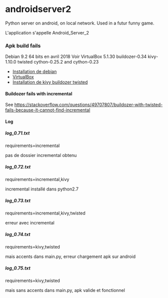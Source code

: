 # androidserver2
Python server on android, on local network. Used in a futur funny game.

L'application s'appelle Android_Server_2

### Apk build fails
Debian 9.2 64 bits en avril 2018
Voir 
VirtualBox 5.1.30
buildozer-0.34
kivy-1.10.0
twisted
cython-0.25.2 and cython-0.23

* [Installation de debian](https://ressources.labomedia.org/debian_installation_configuration)
* [VirtualBox](https://ressources.labomedia.org/debian_installation_configuration#virtualbox)
* [Installation de kivy buildozer twisted](https://ressources.labomedia.org/kivy_buildozer_avec_python_2.7)

#### Buildozer fails with incremental
See https://stackoverflow.com/questions/49707807/buildozer-with-twisted-fails-because-it-cannot-find-incremental

#### Log
##### log_0.71.txt
requirements=incremental

pas de dossier incremental obtenu

##### log_0.72.txt
requirements=incremental,kivy

incremental installé dans python2.7

##### log_0.73.txt
requirements=incremental,kivy,twisted

erreur avec incremental

##### log_0.74.txt
requirements=kivy,twisted

mais accents dans main.py, erreur chargement apk sur android

##### log_0.75.txt
requirements=kivy,twisted

mais sans accents dans main.py, apk valide et fonctionnel
